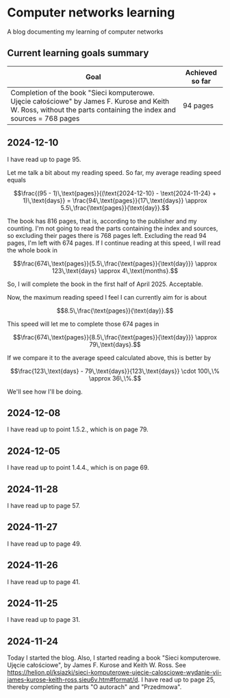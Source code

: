 # Computer networks learning

A blog documenting my learning of computer networks

## Current learning goals summary

|Goal|Achieved so far
|-|-
|Completion of the book "Sieci komputerowe. Ujęcie całościowe" by James F. Kurose and Keith W. Ross, without the parts containing the index and sources = 768 pages|94 pages

## 2024-12-10

I have read up to page 95.

Let me talk a bit about my reading speed. So far, my average reading speed equals

```math
\frac{(95 - 1)\,\text{pages}}{(\text{2024-12-10} - \text{2024-11-24} + 1)\,\text{days}} = \frac{94\,\text{pages}}{17\,\text{days}} \approx 5.5\,\frac{\text{pages}}{\text{day}}.
```

The book has 816 pages, that is, according to the publisher and my counting. I'm not going to read the parts containing the index and sources, so excluding their pages there is 768 pages left. Excluding the read 94 pages, I'm left with 674 pages. If I continue reading at this speed, I will read the whole book in

```math
\frac{674\,\text{pages}}{5.5\,\frac{\text{pages}}{\text{day}}} \approx 123\,\text{days} \approx 4\,\text{months}.
```

So, I will complete the book in the first half of April 2025. Acceptable.

Now, the maximum reading speed I feel I can currently aim for is about

```math
8.5\,\frac{\text{pages}}{\text{day}}.
```

This speed will let me to complete those 674 pages in

```math
\frac{674\,\text{pages}}{8.5\,\frac{\text{pages}}{\text{day}}} \approx 79\,\text{days}.
```

If we compare it to the average speed calculated above, this is better by

```math
\frac{123\,\text{days} - 79\,\text{days}}{123\,\text{days}} \cdot 100\,\% \approx 36\,\%.
```

We'll see how I'll be doing.

## 2024-12-08

I have read up to point 1.5.2., which is on page 79.

## 2024-12-05

I have read up to point 1.4.4., which is on page 69.

## 2024-11-28

I have read up to page 57.

## 2024-11-27

I have read up to page 49.

## 2024-11-26

I have read up to page 41.

## 2024-11-25

I have read up to page 31.

## 2024-11-24

Today I started the blog. Also, I started reading a book "Sieci komputerowe. Ujęcie całościowe", by James F. Kurose and Keith W. Ross. See https://helion.pl/ksiazki/sieci-komputerowe-ujecie-calosciowe-wydanie-vii-james-kurose-keith-ross,sieu6v.htm#format/d. I have read up to page 25, thereby completing the parts "O autorach" and "Przedmowa".

